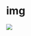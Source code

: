 # img
[![](https://data.jsdelivr.com/v1/package/gh/zengzhixing/img/badge)](https://www.jsdelivr.com/package/gh/zengzhixing/img)
